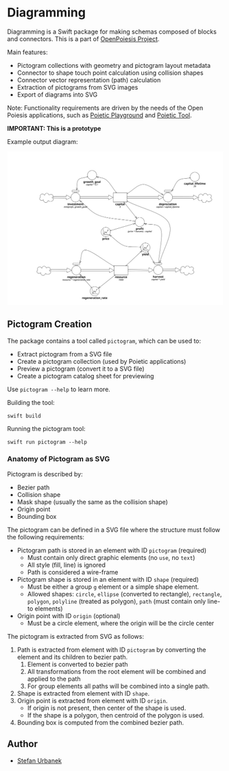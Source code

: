 # Diagramming

Diagramming is a Swift package for making schemas composed of blocks and connectors. This is a part
of [OpenPoiesis Project](https://github.com/openpoiesis/).

Main features:

- Pictogram collections with geometry and pictogram layout metadata
- Connector to shape touch point calculation using collision shapes
- Connector vector representation (path) calculation
- Extraction of pictograms from SVG images
- Export of diagrams into SVG

 Note: Functionality requirements are driven by the needs of the Open Poiesis applications, such as
 [Poietic Playground](https://github.com/openpoiesis/poietic-playground)
 and [Poietic Tool](https://github.com/OpenPoiesis/poietic-tool).

**IMPORTANT: This is a prototype**

Example output diagram:

![Example Stock-and-Flow diagram generated with poietic-tool](Documentation/example-output-diagram.svg)

## Pictogram Creation

The package contains a tool called `pictogram`, which can be used to:

- Extract pictogram from a SVG file
- Create a pictogram collection (used by Poietic applications)
- Preview a pictogram (convert it to a SVG file)
- Create a pictogram catalog sheet for previewing

Use `pictogram --help` to learn more.


Building the tool:

```
swift build
```

Running the pictogram tool:

```
swift run pictogram --help
```

### Anatomy of Pictogram as SVG

Pictogram is described by:

- Bezier path
- Collision shape
- Mask shape (usually the same as the collision shape)
- Origin point
- Bounding box

The pictogram can be defined in a SVG file where the structure must follow the following
requirements:

- Pictogram path is stored in an element with ID `pictogram` (required)
    - Must contain only direct graphic elements (no `use`, no `text`)
    - All style (fill, line) is ignored
    - Path is considered a wire-frame
- Pictogram shape is stored in an element with ID `shape` (required)
    - Must be either a group `g` element or a simple shape element.
    - Allowed shapes: `circle`, `ellipse` (converted to rectangle), `rectangle`,
      `polygon`, `polyline` (treated as polygon), `path` (must contain only line-to elements)
- Origin point with ID `origin` (optional)
    - Must be a circle element, where the origin will be the circle center

The pictogram is extracted from SVG as follows:

1. Path is extracted from element with ID `pictogram` by converting the element and its children to
  bezier path.
    1. Element is converted to bezier path
    2. All transformations from the root element will be combined and applied to the path
    3. For group elements all paths will be combined into a single path.
2. Shape is extracted from element with ID `shape`.
3. Origin point is extracted from element with ID `origin`.
    - If origin is not present, then center of the shape is used.
    - If the shape is a polygon, then centroid of the polygon is used.
3. Bounding box is computed from the combined bezier path.

## Author

- [Stefan Urbanek](mailto:stefan.urbanek@gmail.com)
